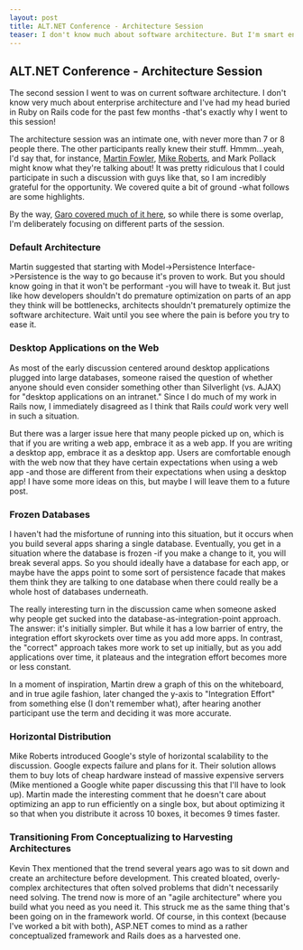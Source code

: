```yaml
---
layout: post
title: ALT.NET Conference - Architecture Session
teaser: I don't know much about software architecture. But I'm smart enough to shut up and listen when people like Martin Fowler talk about it.
---
```


## ALT.NET Conference - Architecture Session ##

The second session I went to was on current software architecture. I don't know very much about enterprise architecture and I've had my head buried in Ruby on Rails code for the past few months -that's exactly why I went to this session!

The architecture session was an intimate one, with never more than 7 or 8 people there. The other participants really knew their stuff. Hmmm...yeah, I'd say that, for instance, [Martin Fowler](http://www.martinfowler.com), [Mike Roberts](http://www.mikebroberts.com/blogtastic/), and Mark Pollack might know what they're talking about! It was pretty ridiculous that I could participate in such a discussion with guys like that, so I am incredibly grateful for the opportunity. We covered quite a bit of ground -what follows are some highlights.

By the way, [Garo covered much of it here](http://garoyeri.blogspot.com/2007/10/altnet-conference-sessions-architecture.html), so while there is some overlap, I'm deliberately focusing on different parts of the session.


### Default Architecture ###

Martin suggested that starting with Model->Persistence Interface->Persistence is the way to go because it's proven to work. But you should know going in that it won't be performant -you will have to tweak it. But just like how developers shouldn't do premature optimization on parts of an app they think will be bottlenecks, architects shouldn't prematurely optimize the software architecture. Wait until you see where the pain is before you try to ease it.


### Desktop Applications on the Web ###

As most of the early discussion centered around desktop applications plugged into large databases, someone raised the question of whether anyone should even consider something other than Silverlight (vs. AJAX) for "desktop applications on an intranet." Since I do much of my work in Rails now, I immediately disagreed as I think that Rails *could* work very well in such a situation.

But there was a larger issue here that many people picked up on, which is that if you are writing a web app, embrace it as a web app. If you are writing a desktop app, embrace it as a desktop app. Users are comfortable enough with the web now that they have certain expectations when using a web app -and those are different from their expectations when using a desktop app! I have some more ideas on this, but maybe I will leave them to a future post.


### Frozen Databases ###

I haven't had the misfortune of running into this situation, but it occurs when you build several apps sharing a single database. Eventually, you get in a situation where the database is frozen -if you make a change to it, you will break several apps. So you should ideally have a database for each app, or maybe have the apps point to some sort of persistence facade that makes them think they are talking to one database when there could really be a whole host of databases underneath.

The really interesting turn in the discussion came when someone asked why people get sucked into the database-as-integration-point approach. The answer: it's initially simpler. But while it has a low barrier of entry, the integration effort skyrockets over time as you add more apps. In contrast, the "correct" approach takes more work to set up initially, but as you add applications over time, it plateaus and the integration effort becomes more or less constant.

In a moment of inspiration, Martin drew a graph of this on the whiteboard, and in true agile fashion, later changed the y-axis to "Integration Effort" from something else (I don't remember what), after hearing another participant use the term and deciding it was more accurate.


### Horizontal Distribution ###

Mike Roberts introduced Google's style of horizontal scalability to the discussion. Google expects failure and plans for it. Their solution allows them to buy lots of cheap hardware instead of massive expensive servers (Mike mentioned a Google white paper discussing this that I'll have to look up). Martin made the interesting comment that he doesn't care about optimizing an app to run efficiently on a single box, but about optimizing it so that when you distribute it across 10 boxes, it becomes 9 times faster.


### Transitioning From Conceptualizing to Harvesting Architectures ###

Kevin Thex mentioned that the trend several years ago was to sit down and create an architecture before development. This created bloated, overly-complex architectures that often solved problems that didn't necessarily need solving. The trend now is more of an "agile architecture" where you build what you need as you need it. This struck me as the same thing that's been going on in the framework world. Of course, in this context (because I've worked a bit with both), ASP.NET comes to mind as a rather conceptualized framework and Rails does as a harvested one.
